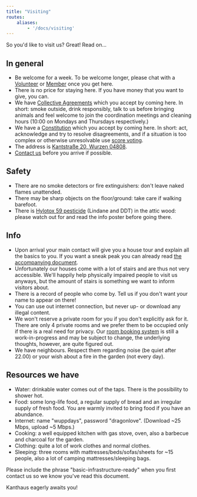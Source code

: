 ```yaml
---
title: "Visiting"
routes:
    aliases:
        - '/docs/visiting'
---
```


So you'd like to visit us? Great! Read on...

## In general
- Be welcome for a week. To be welcome longer, please chat with a [Volunteer](/governance/volunteers/) or [Member](/governance/members/) once you get here.
- There is no price for staying here. If you have money that you want to give, you can.
- We have [Collective Agreements](/governance/collectiveagreements/) which you accept by coming here. In short: smoke outside, drink responsibly, talk to us before bringing animals and feel welcome to join the coordination meetings and cleaning hours (10:00 on Mondays and Thursdays respectively.)
- We have a [Constitution](/governance/constitution) which you accept by coming here. In short: act, acknowledge and try to resolve disagreements, and if a situation is too complex or otherwise unresolvable use [score voting](/governance/constitution/#8c-score-voting).
- The address is [Kantstraße 20, Wurzen 04808](https://www.openstreetmap.org/search?query=20%20kantstrasse%20wurzen#map=19/51.36711/12.74075&layers=N).
- [Contact us](/contact/) before you arrive if possible.

## Safety
- There are no smoke detectors or fire extinguishers: don't leave naked flames unattended.
- There may be sharp objects on the floor/ground: take care if walking barefoot.
- There is [Hylotox 59 pesticide](https://de.wikipedia.org/wiki/Hylotox) (Lindane and DDT) in the attic wood: please watch out for and read the info poster before going there.

## Info
- Upon arrival your main contact will give you a house tour and explain all the basics to you. If you want a sneak peak you can already read [the accompanying document](visiTour).
- Unfortunately our houses come with a lot of stairs and are thus not very accessible. We'll happily help physically impaired people to visit us anyways, but the amount of stairs is something we want to inform visitors about.
- There is a record of people who come by. Tell us if you don't want your name to appear on there!
- You can use out internet connection, but never up- or download any illegal content.
- We won't reserve a private room for you if you don't explicitly ask for it. There are only 4 private rooms and we prefer them to be occupied only if there is a real need for privacy. Our [room booking system](https://gitlab.com/kanthaus/kanthaus-public/blob/master/drafts/privateRoomBooking.md) is still a work-in-progress and may be subject to change, the underlying thoughts, however, are quite figured out.
- We have neighbours. Respect them regarding noise (be quiet after 22.00) or your wish about a fire in the garden (not every day).

## Resources we have
- Water: drinkable water comes out of the taps. There is the possibility to shower hot.
- Food: some long-life food, a regular supply of bread and an irregular supply of fresh food. You are warmly invited to bring food if you have an abundance.
- Internet: name "wuppdays", password "dragonlove". (Download ~25 Mbps, upload ~5 Mbps.)
- Cooking: a well equipped kitchen with gas stove, oven, also a barbecue and charcoal for the garden.
- Clothing: quite a lot of work clothes and normal clothes.
- Sleeping: three rooms with mattresses/beds/sofas/sheets for ~15 people, also a lot of camping mattresses/sleeping bags.

Please include the phrase "basic-infrastructure-ready" when you first contact us so we know you've read this document.

Kanthaus eagerly awaits you!
